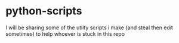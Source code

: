# python-scripts
I will be sharing some of the utlity scripts i make (and steal then edit sometimes) to help whoever is stuck in this repo
